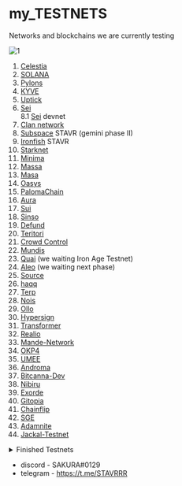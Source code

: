 # my_TESTNETS
Networks and blockchains we are currently testing


![1](https://user-images.githubusercontent.com/44331529/171047163-1b64412a-a60c-4e6a-9a97-e036dfcf8be5.png)



1. [Celestia](https://celestia.explorers.guru/validator/celestiavaloper1lv6254w0xz7t3qsgsueag7eexrdj9rpwg5uyer)
3. [SOLANA](https://www.validators.app/validators?q=9GMmVYJBw5Cj58P8QtXtesyQUtA9GyecPb6kCki7QSo5&network=testnet&order=&refresh=&commit=Search)
5. [Pylons](https://explorer.stavr.tech/pylons/staking/pylovaloper16sttxsupvxyv8g2m8xejntxw4eukqqt77tflhh)
6. [KYVE](https://explorer.stavr.tech/kyve/staking/kyvevaloper162ydfdt3j34cx9ndrajfsjxcf5e2hfuxjm49rd)
7. [Uptick](https://explorer.stavr.tech/uptick/staking/uptickvaloper1n9urj4d6mngtuhpfysdxu7nq72e8830wkx5mug)
8. [Sei](https://explorer.stavr.tech/sei/staking/seivaloper1u3rszcv0zjdj5cuw22cwe3955xk7zjjjex9t3u) \
8.1 [Sei](https://devnet.sei.explorers.guru/validator/seivaloper1kxnf4n0yjjyhjx0n7mkwzkx68agjt0m3gu97uh) devnet 
9. [Clan network](https://explorer.stavr.tech/clannetwork/staking/clanvaloper1hzln3x9ve6s23ga7vtvrtfkxd2ac9duqf3e3ct)
10. [Subspace](https://telemetry.subspace.network/#list/0x43d10ffd50990380ffe6c9392145431d630ae67e89dbc9c014cac2a417759101) STAVR  (gemini phase II)
11. [Ironfish](https://testnet.ironfish.network/leaderboard) STAVR
12. [Starknet](https://discord.com/channels/793094838509764618/956557041336455290/980346285309710367)
13. [Minima](https://github.com/obajay/my_TESTNETS/blob/main/README.md)
14. [Massa](https://github.com/obajay/my_TESTNETS/blob/main/README.md)
15. [Masa](https://github.com/obajay/my_TESTNETS/blob/main/README.md)
17. [Oasys](https://github.com/obajay/my_TESTNETS/blob/main/README.md)
18. [PalomaChain](https://paloma.explorers.guru/validators)
19. [Aura](https://explorer.stavr.tech/aura/staking/auravaloper1ucp33srru7g45ku6w207kc4hy6xd6psvmxw3xf)
20. [Sui](https://github.com/obajay/my_TESTNETS/blob/main/README.md)
22. [Sinso](https://testnet.whitelist.vip/)
23. [Defund](https://explorer.stavr.tech/defund-testnet/staking/defundvaloper14wa33x0sssc6et3e2js08fhxe75evcpdalpe5z) 
24. [Teritori](https://explorer.stavr.tech/teritori/staking/torivaloper1qttw95d6xk0nhk3mc63ueg29xap4msu3xndcnn)
25. [Crowd Control](https://explorer.stavr.tech/cardchain/staking/ccvaloper1s9fljs8pfz60qqg6wj6hxhu82tjfqu6yaep9s7)
26. [Mundis](http://metrics.devnet.mundis.io:3000/d/local/devnet-cluster-monitor?orgId=1&refresh=30s&var-datasource=default&var-testnet=devnet&var-hostid=CS2EwUQ4gbqidxs1nXyxgf87a9LugwbU2mF7R4ohYrig)
28. [Quai](https://github.com/obajay/my_TESTNETS/blob/main/README.md) (we waiting Iron Age Testnet)
29. [Aleo](https://github.com/obajay/my_TESTNETS/blob/main/README.md) (we waiting next phase)
30. [Source](https://explorer.stavr.tech/source/staking/sourcevaloper13l78szv3mxcru9mhh2ndv58xla2arfzhv045cx)
31. [haqq](https://explorer.stavr.tech/haqq/staking/haqqvaloper1yj2hjxsu7gxcdje86hgnm9gn7z09ua9vhjx6pn)
33. [Terp](https://explorer.stavr.tech/terp-network/staking/terpvaloper1eff25w2su9zxhe9lzea65l9xyptv8saxj6r2c8)
34. [Nois](https://explorer.stavr.tech/nois/staking/noisvaloper1enwhnv85g4n99a2kzg8gey22xu6u43l4cxj824)
35. [Ollo](https://explorer.stavr.tech/ollo/staking/ollovaloper1hfsguqknteazy28ms9nm633yyf9tg4uz2gfr6a)
36. [Hypersign](http://explorer.stavr.tech/hypersign/staking/hidvaloper1mgvq7xersraskutl0d8x0zyk3m24hc6u8zcm0h)
38. [Transformer](https://explorer.tfsc.io/#/pc/ValidatorBetail?address=1LvpoUwuGmY3E1DavzF7Q6iAicNF7oveuP&active=1&online=1&selfStake=5000&delegateds=5000&delegated=109364&name=STAVR)
39. [Realio](https://explorer.stavr.tech/realio/staking/realiovaloper1n99gv9edgtvktcpxld6x9cp6zvq7e28mzjwwg4)
40. [Mande-Network](https://explorer.stavr.tech/mande-chain/staking/mandevaloper104v2uksujl8scw2zlzvxnutgw08vvla498fh09)
41. [OKP4](https://explorer.stavr.tech/okp4-testnet/staking/okp4valoper1sc4dkm38ejwftlxfwj9tx6dq8tdd3e9ygascc8)
42. [UMEE](https://explorer.stavr.tech/umee-canon/staking/umeevaloper13k8p5q678ld8k7y2mv35kurl8ucskjzks0qlfa)
43. [Androma](https://explorer.stavr.tech/andromeda/staking/andrvaloper1xsm4dvmh5txrcteyv3yq5z8pm58mu35365tpzq)
43. [Bitcanna-Dev](https://explorer.stavr.tech/bitcanna-dev/staking/bcnavaloper1hn0hc4c6786xtka8pzy5qyrlv276d26arvkv59)
44. [Nibiru](https://explorer.stavr.tech/nibiru/staking/nibivaloper1vgh5ry6zwjp007f90wfwgung6l4z6330tmqsw4)
42. [Exorde](https://github.com/obajay)
45. [Gitopia](https://explorer.stavr.tech/gitopia-testnet/staking/gitopiavaloper1ztlnz9v3qqmq828dp6rj3ndu7gvju63m3az0ym)
47. [Chainflip](https://stake-perseverance.chainflip.io/auctions)
48. [SGE](https://explorer.stavr.tech/sge-testnet/staking/sgevaloper1g3a72tlm6v25y58pjy8x07far4hqj7cgxl3n9z)
49. [Adamnite](https://github.com/obajay)
50. [Jackal-Testnet](https://explorer.stavr.tech/jackal-testnet/staking/jklvaloper1apaj3552wv4umcwrxm9ggx6hr7ttck5kha7sat)

<details>
<summary>Finished Testnets</summary>

- [VEGA](https://github.com/obajay/my_TESTNETS/blob/main/README.md)
- [Stratos](https://github.com/obajay/my_TESTNETS/blob/main/README.md)
- [Spacemesh](https://github.com/obajay/my_TESTNETS/blob/main/README.md)
- [Rizon](https://github.com/obajay/my_TESTNETS/blob/main/README.md)
- [Juno](https://github.com/obajay/my_TESTNETS/blob/main/README.md)
- [Fluxprotocol](https://github.com/obajay/my_TESTNETS/blob/main/README.md)
- [Bee_swarm](https://github.com/obajay/my_TESTNETS/blob/main/README.md)
- [Clover](https://github.com/obajay/my_TESTNETS/blob/main/README.md)
- [Anoma](https://github.com/obajay/my_TESTNETS/blob/main/README.md)
- [Archway](https://github.com/obajay/my_TESTNETS/blob/main/README.md)
- [BitCountry](https://github.com/obajay/my_TESTNETS/blob/main/README.md)
- [SSV](https://github.com/obajay/my_TESTNETS/blob/main/README.md)
- [Epik Protocol](https://github.com/obajay/my_TESTNETS/blob/main/README.md)
- [Evmos](https://github.com/obajay/my_TESTNETS/blob/main/README.md)
- [Gravity Bridge](https://github.com/obajay/my_TESTNETS/blob/main/README.md)
- [UMEE](https://github.com/obajay/my_TESTNETS/blob/main/README.md)
- [NYM](https://github.com/obajay/my_TESTNETS/blob/main/README.md)
- [Agoric](https://github.com/obajay/my_TESTNETS/blob/main/README.md)
- [HOPR](https://github.com/obajay/my_TESTNETS/blob/main/README.md)
- [Idena](https://github.com/obajay/my_TESTNETS/blob/main/README.md)
- [Kira network](https://github.com/obajay/my_TESTNETS/blob/main/README.md)
- [Meson Network](https://github.com/obajay/my_TESTNETS/blob/main/README.md)
- [Meter](https://github.com/obajay/my_TESTNETS/blob/main/README.md)
- [MinaProtocol](https://github.com/obajay/my_TESTNETS/blob/main/README.md)
- [moonbeam](https://github.com/obajay/my_TESTNETS/blob/main/README.md)
- [ODIN](https://github.com/obajay/my_TESTNETS/blob/main/README.md)
- [Omniflix](https://github.com/obajay/my_TESTNETS/blob/main/README.md)
- [pontem network](https://github.com/obajay/my_TESTNETS/blob/main/README.md)
- [Porta](https://github.com/obajay/my_TESTNETS/blob/main/README.md)
- [Presearch](https://github.com/obajay/my_TESTNETS/blob/main/README.md)
- [Radicle](https://github.com/obajay/my_TESTNETS/blob/main/README.md)
- [Radix](https://github.com/obajay/my_TESTNETS/blob/main/README.md)
- [Streamr](https://github.com/obajay/my_TESTNETS/blob/main/README.md)
- [Taraxa](https://github.com/obajay/my_TESTNETS/blob/main/README.md)
- [Kujira](https://github.com/obajay/my_TESTNETS/blob/main/README.md)
- [IDEP](https://github.com/obajay/my_TESTNETS/blob/main/README.md)
- [AssetMantle](https://github.com/obajay/my_TESTNETS/blob/main/README.md)
- [QuickSilver](https://github.com/obajay/my_TESTNETS/blob/main/README.md)
- [Stafi](https://github.com/obajay/my_TESTNETS/blob/main/README.md)
- [Another-1](https://test-anone.zenscan.io/validator.php?addr=onevaloper13nlxz82s78xkf803ygc4yclg9cc6we6aw60079)
- [Zeitgeist](https://telemetry.polkadot.io/#list/0xb90cd3a37b4793c6494b78962986f4f6ed3ec2eda91a6b84fd8457d24f606b9c)
- [Rebus](https://exp.nodeist.net/Rebus/staking/rebusvaloper10xdxa2xhrcwnkm0lfaxlx6mjhc9dat5u5kvr6x)
- [Stride](https://poolparty.stride.zone/STRIDE/staking/stridevaloper1n94ndmxqf7vke553lr3ewwt4edtc4g6mdyx9qn)
- [Aptos](https://github.com/obajay/my_TESTNETS/blob/main/README.md)
- [Obol](https://prater.beaconcha.in/validator/a885dc062876b52fd966aab9d4b81735a1f78986d0540d9edbf8bad0d1fdd4d1427598f5d6971a701f67bd7971c403c3#attestations)
- [SubQuery](https://github.com/obajay/my_TESTNETS/blob/main/README.md)
- [Cosmic Horizon](https://coho.explorers.guru/validator/cohovaloper1mrr2tj92fqv0wgzlhwyet8e23l84h0u0hrr4tj)
- [Humanode](https://telemetry.humanode.io/#list/0x54f8483c71e0bd9fa1b1f654bcdd91b35df07a08ecc4e859b465926ceef91a49) STAVR
- [Neutron](https://explorer.stavr.tech/neutron-testnet/staking/neutronvaloper1y535ugclzdhlyjd6wchl35eljvx5y9z24duqy3)
- [Empower](http://explorer.stavr.tech/empower/staking/empowervaloper1l4xt877lhhhm9573ewpxrcdl9x29n7scjrtdqw)
- [DWS](https://explorer.stavr.tech/dws/staking/dewebvaloper1jmxnrfmart0ksvj2exm3q0xnrczuqtvpmu4953)

</details>

+ discord - SAKURA#0129
+ telegram - https://t.me/STAVRRR


